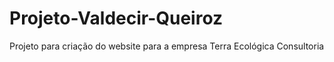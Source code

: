 # Projeto-Valdecir-Queiroz
Projeto para criação do website para a empresa Terra Ecológica Consultoria 
